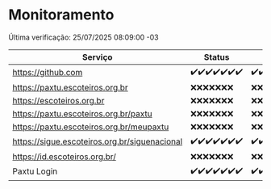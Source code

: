 # Monitoramento

Última verificação: 25/07/2025 08:09:00 -03

|Serviço|Status|Últimas 24h|
|---|---|---|
|https://github.com|<span title="2025-07-18: OK=23">✔️</span><span title="2025-07-19: OK=23">✔️</span><span title="2025-07-20: OK=22">✔️</span><span title="2025-07-21: OK=22">✔️</span><span title="2025-07-22: OK=23">✔️</span><span title="2025-07-23: OK=23">✔️</span><span title="2025-07-24: OK=10">✔️</span>|<span title="24/07/2025 08:09:00 -03 : 200">✔️</span><span title="24/07/2025 09:20:00 -03 : 200">✔️</span><span title="24/07/2025 10:31:00 -03 : 200">✔️</span><span title="24/07/2025 11:12:00 -03 : 200">✔️</span><span title="24/07/2025 12:10:00 -03 : 200">✔️</span><span title="24/07/2025 13:12:00 -03 : 200">✔️</span><span title="24/07/2025 14:10:00 -03 : 200">✔️</span><span title="24/07/2025 15:14:00 -03 : 200">✔️</span><span title="24/07/2025 16:10:00 -03 : 200">✔️</span><span title="24/07/2025 17:09:00 -03 : 200">✔️</span><span title="24/07/2025 18:10:00 -03 : 200">✔️</span><span title="24/07/2025 19:10:00 -03 : 200">✔️</span><span title="24/07/2025 20:10:00 -03 : 200">✔️</span><span title="24/07/2025 21:52:00 -03 : 200">✔️</span><span title="24/07/2025 23:51:00 -03 : 200">✔️</span><span title="25/07/2025 00:54:00 -03 : 200">✔️</span><span title="25/07/2025 01:30:00 -03 : 200">✔️</span><span title="25/07/2025 02:18:00 -03 : 200">✔️</span><span title="25/07/2025 03:16:00 -03 : 200">✔️</span><span title="25/07/2025 04:14:00 -03 : 200">✔️</span><span title="25/07/2025 05:14:00 -03 : 200">✔️</span><span title="25/07/2025 06:14:00 -03 : 200">✔️</span><span title="25/07/2025 07:11:00 -03 : 200">✔️</span><span title="25/07/2025 08:09:00 -03 : 200">✔️</span>|
|https://paxtu.escoteiros.org.br|<span title="2025-07-18: Falhas=23">❌</span><span title="2025-07-19: Falhas=23">❌</span><span title="2025-07-20: Falhas=22">❌</span><span title="2025-07-21: Falhas=22">❌</span><span title="2025-07-22: Falhas=23">❌</span><span title="2025-07-23: Falhas=23">❌</span><span title="2025-07-24: Falhas=10">❌</span>|<span title="24/07/2025 08:09:00 -03 : 403">❌</span><span title="24/07/2025 09:20:00 -03 : 403">❌</span><span title="24/07/2025 10:31:00 -03 : 403">❌</span><span title="24/07/2025 11:12:00 -03 : 403">❌</span><span title="24/07/2025 12:10:00 -03 : 403">❌</span><span title="24/07/2025 13:12:00 -03 : 403">❌</span><span title="24/07/2025 14:10:00 -03 : 403">❌</span><span title="24/07/2025 15:14:00 -03 : 403">❌</span><span title="24/07/2025 16:10:00 -03 : 403">❌</span><span title="24/07/2025 17:09:00 -03 : 403">❌</span><span title="24/07/2025 18:10:00 -03 : 403">❌</span><span title="24/07/2025 19:10:00 -03 : 403">❌</span><span title="24/07/2025 20:10:00 -03 : 403">❌</span><span title="24/07/2025 21:52:00 -03 : 403">❌</span><span title="24/07/2025 23:51:00 -03 : 403">❌</span><span title="25/07/2025 00:54:00 -03 : 403">❌</span><span title="25/07/2025 01:30:00 -03 : 403">❌</span><span title="25/07/2025 02:18:00 -03 : 403">❌</span><span title="25/07/2025 03:16:00 -03 : 403">❌</span><span title="25/07/2025 04:14:00 -03 : 403">❌</span><span title="25/07/2025 05:14:00 -03 : 403">❌</span><span title="25/07/2025 06:14:00 -03 : 403">❌</span><span title="25/07/2025 07:11:00 -03 : 403">❌</span><span title="25/07/2025 08:09:00 -03 : 403">❌</span>|
|https://escoteiros.org.br|<span title="2025-07-18: Falhas=23">❌</span><span title="2025-07-19: Falhas=23">❌</span><span title="2025-07-20: Falhas=22">❌</span><span title="2025-07-21: Falhas=22">❌</span><span title="2025-07-22: Falhas=23">❌</span><span title="2025-07-23: Falhas=23">❌</span><span title="2025-07-24: Falhas=10">❌</span>|<span title="24/07/2025 08:09:00 -03 : 403">❌</span><span title="24/07/2025 09:20:00 -03 : 403">❌</span><span title="24/07/2025 10:31:00 -03 : 403">❌</span><span title="24/07/2025 11:12:00 -03 : 403">❌</span><span title="24/07/2025 12:10:00 -03 : 403">❌</span><span title="24/07/2025 13:12:00 -03 : 403">❌</span><span title="24/07/2025 14:10:00 -03 : 403">❌</span><span title="24/07/2025 15:14:00 -03 : 403">❌</span><span title="24/07/2025 16:10:00 -03 : 403">❌</span><span title="24/07/2025 17:09:00 -03 : 403">❌</span><span title="24/07/2025 18:10:00 -03 : 403">❌</span><span title="24/07/2025 19:10:00 -03 : 403">❌</span><span title="24/07/2025 20:10:00 -03 : 403">❌</span><span title="24/07/2025 21:52:00 -03 : 403">❌</span><span title="24/07/2025 23:51:00 -03 : 403">❌</span><span title="25/07/2025 00:54:00 -03 : 403">❌</span><span title="25/07/2025 01:30:00 -03 : 403">❌</span><span title="25/07/2025 02:18:00 -03 : 403">❌</span><span title="25/07/2025 03:16:00 -03 : 403">❌</span><span title="25/07/2025 04:14:00 -03 : 403">❌</span><span title="25/07/2025 05:14:00 -03 : 403">❌</span><span title="25/07/2025 06:14:00 -03 : 403">❌</span><span title="25/07/2025 07:11:00 -03 : 403">❌</span><span title="25/07/2025 08:09:00 -03 : 403">❌</span>|
|https://paxtu.escoteiros.org.br/paxtu|<span title="2025-07-18: Falhas=23">❌</span><span title="2025-07-19: Falhas=23">❌</span><span title="2025-07-20: Falhas=22">❌</span><span title="2025-07-21: Falhas=22">❌</span><span title="2025-07-22: Falhas=23">❌</span><span title="2025-07-23: Falhas=23">❌</span><span title="2025-07-24: Falhas=10">❌</span>|<span title="24/07/2025 08:09:00 -03 : 403">❌</span><span title="24/07/2025 09:20:00 -03 : 403">❌</span><span title="24/07/2025 10:31:00 -03 : 403">❌</span><span title="24/07/2025 11:12:00 -03 : 403">❌</span><span title="24/07/2025 12:10:00 -03 : 403">❌</span><span title="24/07/2025 13:12:00 -03 : 403">❌</span><span title="24/07/2025 14:10:00 -03 : 403">❌</span><span title="24/07/2025 15:14:00 -03 : 403">❌</span><span title="24/07/2025 16:10:00 -03 : 403">❌</span><span title="24/07/2025 17:09:00 -03 : 403">❌</span><span title="24/07/2025 18:10:00 -03 : 403">❌</span><span title="24/07/2025 19:10:00 -03 : 403">❌</span><span title="24/07/2025 20:10:00 -03 : 403">❌</span><span title="24/07/2025 21:52:00 -03 : 403">❌</span><span title="24/07/2025 23:51:00 -03 : 403">❌</span><span title="25/07/2025 00:54:00 -03 : 403">❌</span><span title="25/07/2025 01:30:00 -03 : 403">❌</span><span title="25/07/2025 02:18:00 -03 : 403">❌</span><span title="25/07/2025 03:16:00 -03 : 403">❌</span><span title="25/07/2025 04:14:00 -03 : 403">❌</span><span title="25/07/2025 05:14:00 -03 : 403">❌</span><span title="25/07/2025 06:14:00 -03 : 403">❌</span><span title="25/07/2025 07:11:00 -03 : 403">❌</span><span title="25/07/2025 08:09:00 -03 : 403">❌</span>|
|https://paxtu.escoteiros.org.br/meupaxtu|<span title="2025-07-18: Falhas=23">❌</span><span title="2025-07-19: Falhas=23">❌</span><span title="2025-07-20: Falhas=22">❌</span><span title="2025-07-21: Falhas=22">❌</span><span title="2025-07-22: Falhas=23">❌</span><span title="2025-07-23: Falhas=23">❌</span><span title="2025-07-24: Falhas=10">❌</span>|<span title="24/07/2025 08:09:00 -03 : 403">❌</span><span title="24/07/2025 09:20:00 -03 : 403">❌</span><span title="24/07/2025 10:31:00 -03 : 403">❌</span><span title="24/07/2025 11:12:00 -03 : 403">❌</span><span title="24/07/2025 12:10:00 -03 : 403">❌</span><span title="24/07/2025 13:12:00 -03 : 403">❌</span><span title="24/07/2025 14:10:00 -03 : 403">❌</span><span title="24/07/2025 15:14:00 -03 : 403">❌</span><span title="24/07/2025 16:10:00 -03 : 403">❌</span><span title="24/07/2025 17:09:00 -03 : 403">❌</span><span title="24/07/2025 18:10:00 -03 : 403">❌</span><span title="24/07/2025 19:10:00 -03 : 403">❌</span><span title="24/07/2025 20:10:00 -03 : 403">❌</span><span title="24/07/2025 21:52:00 -03 : 403">❌</span><span title="24/07/2025 23:51:00 -03 : 403">❌</span><span title="25/07/2025 00:54:00 -03 : 403">❌</span><span title="25/07/2025 01:30:00 -03 : 403">❌</span><span title="25/07/2025 02:18:00 -03 : 403">❌</span><span title="25/07/2025 03:16:00 -03 : 403">❌</span><span title="25/07/2025 04:14:00 -03 : 403">❌</span><span title="25/07/2025 05:14:00 -03 : 403">❌</span><span title="25/07/2025 06:14:00 -03 : 403">❌</span><span title="25/07/2025 07:11:00 -03 : 403">❌</span><span title="25/07/2025 08:09:00 -03 : 403">❌</span>|
|https://sigue.escoteiros.org.br/siguenacional|<span title="2025-07-18: OK=23">✔️</span><span title="2025-07-19: OK=23">✔️</span><span title="2025-07-20: OK=22">✔️</span><span title="2025-07-21: OK=22">✔️</span><span title="2025-07-22: OK=23">✔️</span><span title="2025-07-23: OK=23">✔️</span><span title="2025-07-24: OK=10">✔️</span>|<span title="24/07/2025 08:09:00 -03 : 200">✔️</span><span title="24/07/2025 09:20:00 -03 : 200">✔️</span><span title="24/07/2025 10:31:00 -03 : 200">✔️</span><span title="24/07/2025 11:12:00 -03 : 200">✔️</span><span title="24/07/2025 12:10:00 -03 : 200">✔️</span><span title="24/07/2025 13:12:00 -03 : 200">✔️</span><span title="24/07/2025 14:10:00 -03 : 200">✔️</span><span title="24/07/2025 15:14:00 -03 : 200">✔️</span><span title="24/07/2025 16:10:00 -03 : 200">✔️</span><span title="24/07/2025 17:09:00 -03 : 200">✔️</span><span title="24/07/2025 18:10:00 -03 : 200">✔️</span><span title="24/07/2025 19:10:00 -03 : 200">✔️</span><span title="24/07/2025 20:10:00 -03 : 200">✔️</span><span title="24/07/2025 21:52:00 -03 : 200">✔️</span><span title="24/07/2025 23:51:00 -03 : 200">✔️</span><span title="25/07/2025 00:54:00 -03 : 200">✔️</span><span title="25/07/2025 01:30:00 -03 : 200">✔️</span><span title="25/07/2025 02:18:00 -03 : 200">✔️</span><span title="25/07/2025 03:16:00 -03 : 200">✔️</span><span title="25/07/2025 04:14:00 -03 : 200">✔️</span><span title="25/07/2025 05:14:00 -03 : 200">✔️</span><span title="25/07/2025 06:14:00 -03 : 200">✔️</span><span title="25/07/2025 07:11:00 -03 : 200">✔️</span><span title="25/07/2025 08:09:00 -03 : 200">✔️</span>|
|https://id.escoteiros.org.br/|<span title="2025-07-18: Falhas=23">❌</span><span title="2025-07-19: Falhas=23">❌</span><span title="2025-07-20: Falhas=22">❌</span><span title="2025-07-21: Falhas=22">❌</span><span title="2025-07-22: Falhas=23">❌</span><span title="2025-07-23: Falhas=23">❌</span><span title="2025-07-24: Falhas=10">❌</span>|<span title="24/07/2025 08:09:00 -03 : 403">❌</span><span title="24/07/2025 09:20:00 -03 : 403">❌</span><span title="24/07/2025 10:31:00 -03 : 403">❌</span><span title="24/07/2025 11:12:00 -03 : 403">❌</span><span title="24/07/2025 12:10:00 -03 : 403">❌</span><span title="24/07/2025 13:12:00 -03 : 403">❌</span><span title="24/07/2025 14:10:00 -03 : 403">❌</span><span title="24/07/2025 15:14:00 -03 : 403">❌</span><span title="24/07/2025 16:10:00 -03 : 403">❌</span><span title="24/07/2025 17:09:00 -03 : 403">❌</span><span title="24/07/2025 18:10:00 -03 : 403">❌</span><span title="24/07/2025 19:10:00 -03 : 403">❌</span><span title="24/07/2025 20:10:00 -03 : 403">❌</span><span title="24/07/2025 21:52:00 -03 : 403">❌</span><span title="24/07/2025 23:51:00 -03 : 403">❌</span><span title="25/07/2025 00:54:00 -03 : 403">❌</span><span title="25/07/2025 01:30:00 -03 : 403">❌</span><span title="25/07/2025 02:18:00 -03 : 403">❌</span><span title="25/07/2025 03:16:00 -03 : 403">❌</span><span title="25/07/2025 04:14:00 -03 : 403">❌</span><span title="25/07/2025 05:14:00 -03 : 403">❌</span><span title="25/07/2025 06:14:00 -03 : 403">❌</span><span title="25/07/2025 07:11:00 -03 : 403">❌</span><span title="25/07/2025 08:09:00 -03 : 403">❌</span>|
|Paxtu Login|<span title="2025-07-18: OK=23">✔️</span><span title="2025-07-19: OK=23">✔️</span><span title="2025-07-20: OK=22">✔️</span><span title="2025-07-21: OK=22">✔️</span><span title="2025-07-22: OK=23">✔️</span><span title="2025-07-23: OK=23">✔️</span><span title="2025-07-24: OK=10">✔️</span>|<span title="24/07/2025 08:09:00 -03 : 200">✔️</span><span title="24/07/2025 09:20:00 -03 : 200">✔️</span><span title="24/07/2025 10:31:00 -03 : 200">✔️</span><span title="24/07/2025 11:12:00 -03 : 200">✔️</span><span title="24/07/2025 12:10:00 -03 : 200">✔️</span><span title="24/07/2025 13:12:00 -03 : 200">✔️</span><span title="24/07/2025 14:10:00 -03 : 200">✔️</span><span title="24/07/2025 15:14:00 -03 : 200">✔️</span><span title="24/07/2025 16:10:00 -03 : 200">✔️</span><span title="24/07/2025 17:09:00 -03 : 200">✔️</span><span title="24/07/2025 18:10:00 -03 : 200">✔️</span><span title="24/07/2025 19:10:00 -03 : 200">✔️</span><span title="24/07/2025 20:10:00 -03 : 200">✔️</span><span title="24/07/2025 21:52:00 -03 : 200">✔️</span><span title="24/07/2025 23:51:00 -03 : 200">✔️</span><span title="25/07/2025 00:54:00 -03 : 200">✔️</span><span title="25/07/2025 01:30:00 -03 : 200">✔️</span><span title="25/07/2025 02:18:00 -03 : 200">✔️</span><span title="25/07/2025 03:16:00 -03 : 200">✔️</span><span title="25/07/2025 04:14:00 -03 : 200">✔️</span><span title="25/07/2025 05:14:00 -03 : 200">✔️</span><span title="25/07/2025 06:14:00 -03 : 200">✔️</span><span title="25/07/2025 07:11:00 -03 : 200">✔️</span><span title="25/07/2025 08:09:00 -03 : 200">✔️</span>|
